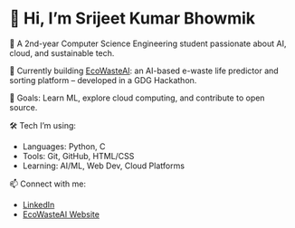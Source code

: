 # 👋 Hi, I’m Srijeet Kumar Bhowmik

🌱 A 2nd-year Computer Science Engineering student passionate about AI, cloud, and sustainable tech.

🚀 Currently building [EcoWasteAI](https://ecowasteai-wuvk.onrender.com/): an AI-based e-waste life predictor and sorting platform – developed in a GDG Hackathon.

🎯 Goals: Learn ML, explore cloud computing, and contribute to open source.

🛠️ Tech I’m using:
- Languages: Python, C
- Tools: Git, GitHub, HTML/CSS
- Learning: AI/ML, Web Dev, Cloud Platforms

📫 Connect with me:
- [LinkedIn](https://linkedin.com/in/srijeet-kumar-bhowmik-5600b5368)
- [EcoWasteAI Website](https://ecowasteai-wuvk.onrender.com/)


<!--
**Dr-code69/Dr-code69** is a ✨ _special_ ✨ repository because its `README.md` (this file) appears on your GitHub profile.

Here are some ideas to get you started:

- 🔭 I’m currently working on ...
- 🌱 I’m currently learning ...
- 👯 I’m looking to collaborate on ...
- 🤔 I’m looking for help with ...
- 💬 Ask me about ...
- 📫 How to reach me: ...
- 😄 Pronouns: ...
- ⚡ Fun fact: ...
-->
